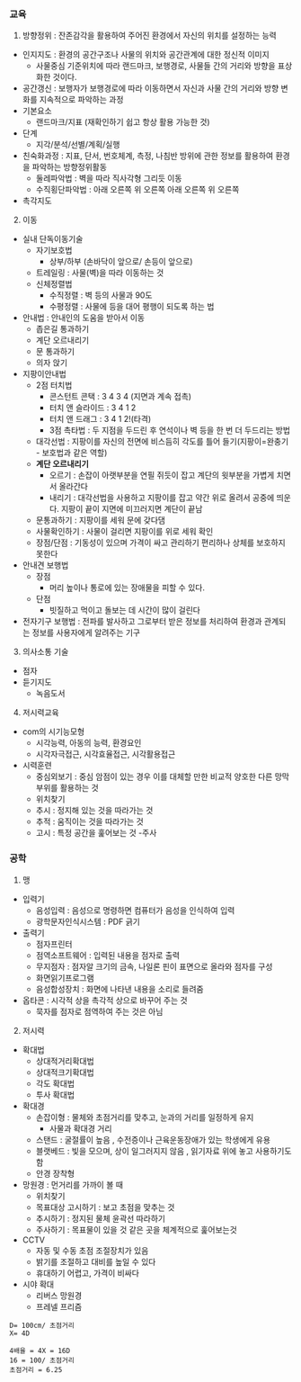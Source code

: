 ### 교육
1. 방향정위 : 잔존감각을 활용하여 주어진 환경에서 자신의 위치를 설정하는 능력
  - 인지지도 : 환경의 공간구조나 사물의 위치와 공간관계에 대한 정신적 이미지
    - 사물중심 기준위치에 따라 랜드마크, 보행경로, 사물들 간의 거리와 방향을 표상화한 것이다.
  - 공간갱신 : 보행자가 보행경로에 따라 이동하면서 자신과 사물 간의 거리와 방향 변화를 지속적으로 파악하는 과정
  - 기본요소
    - 랜드마크/지표 (재확인하기 쉽고 항상 활용 가능한 것)
  - 단계
    - 지각/분석/선별/계획/실행
  - 친숙화과정 : 지표, 단서, 번호체계, 측정, 나침반 방위에 관한 정보를 활용하여 환경을 파악하는 방향정위활동
    - 둘레파악법 : 벽을 따라 직사각형 그리듯 이동
    - 수직횡단파악법 : 아래 오른쪽 위 오른쪽 아래 오른쪽 위 오른쪽
  - 촉각지도
2. 이동
  - 실내 단독이동기술
    - 자기보호법
      - 상부/하부 (손바닥이 앞으로/ 손등이 앞으로)
    - 트레일링 : 사물(벽)을 따라 이동하는 것
    - 신체정렬법
      - 수직정렬 : 벽 등의 사물과 90도
      - 수평정렬 : 사물에 등을 대어 평행이 되도록 하는 법
  - 안내법 : 안내인의 도움을 받아서 이동
    - 좁은길 통과하기
    - 계단 오르내리기
    - 문 통과하기
    - 의자 앉기
  - 지팡이안내법
    - 2점 터치법
      - 콘스턴트 콘택 : 3 4 3 4 (지면과 계속 접촉)
      - 터치 앤 슬라이드 : 3 4 1 2
      - 터치 앤 드래그 : 3 4 1 2!(타격)
      - 3점 촉타법 : 두 지점을 두드린 후 연석이나 벽 등을 한 번 더 두드리는 방법
    - 대각선법 : 지팡이를 자신의 전면에 비스듬히 각도를 틀어 들기(지팡이=완충기 - 보호법과 같은 역할)
    - **계단 오르내리기**
      - 오르기 : 손잡이 아랫부분을 연필 쥐듯이 잡고 계단의 윗부분을 가볍게 치면서 올라간다
      - 내리기 : 대각선법을 사용하고 지팡이를 잡고 약간 위로 올려서 공중에 띄운다. 지팡이 끝이 지면에 미끄러지면 계단이 끝남
    - 문통과하기 : 지팡이를 세워 문에 갖다댐
    - 사물확인하기 : 사물이 걸리면 지팡이를 위로 세워 확인
    - 장점/단점 : 기동성이 있으며 가격이 싸고 관리하기 편리하나 상체를 보호하지 못한다
  - 안내견 보행법
    - 장점
      - 머리 높이나 통로에 있는 장애물을 피할 수 있다.
    - 단점
      - 빗질하고 먹이고 돌보는 데 시간이 많이 걸린다
  - 전자기구 보행법 : 전파를 발사하고 그로부터 받은 정보를 처리하여 환경과 관계되는 정보를 사용자에게 알려주는 기구
3. 의사소통 기술
  - 점자
  - 듣기지도
    - 녹음도서
4. 저시력교육
  - com의 시기능모형
    - 시각능력, 아동의 능력, 환경요인
    - 시각자극접근, 시각효율접근, 시각활용접근
  - 시력훈련
    - 중심외보기 : 중심 암점이 있는 경우 이를 대체할 만한 비교적 양호한 다른 망막 부위를 활용하는 것
    - 위치찾기
    - 추시 : 정지해 있는 것을 따라가는 것
    - 추적 : 움직이는 것을 따라가는 것
    - 고시 : 특정 공간을 훑어보는 것
    -주사

### 공학
1. 맹
  - 입력기
    - 음성입력 : 음성으로 명령하면 컴퓨터가 음성을 인식하여 입력
    - 광학문자인식시스템 : PDF 긁기
  - 출력기
    - 점자프린터
    - 점역소프트웨어 : 입력된 내용을 점자로 출력
    - 무지점자 : 점자알 크기의 금속, 나일론 핀이 표면으로 올라와 점자를 구성
    - 화면읽기프로그램
    - 음성합성장치 : 화면에 나타낸 내용을 소리로 들려줌
  - 옵타콘 : 시각적 상을 촉각적 상으로 바꾸어 주는 것
    - 묵자를 점자로 점역하여 주는 것은 아님
2. 저시력
  - 확대법
    - 상대적거리확대법
    - 상대적크기확대법
    - 각도 확대법
    - 투사 확대법
  - 확대경
    - 손잡이형 : 물체와 초점거리를 맞추고, 눈과의 거리를 일정하게 유지
      - 사물과 확대경 거리
    - 스탠드 : 굴절률이 높음 , 수전증이나 근육운동장애가 있는 학생에게 유용
    - 블랫베드 : 빛을 모으며, 상이 일그러지지 않음 , 읽기자료 위에 놓고 사용하기도 함
    - 안경 장착형
  - 망원경 : 먼거리를 가까이 볼 때
    - 위치찾기
    - 목표대상 고시하기 : 보고 초점을 맞추는 것
    - 추시하기 : 정지된 물체 윤곽선 따라하기
    - 주사하기 : 목표물이 있을 것 같은 곳을 체계적으로 훑어보는것
  - CCTV
    - 자동 및 수동 초점 조절장치가 있음
    - 밝기를 조절하고 대비를 높일 수 있다
    - 휴대하기 어렵고, 가격이 비싸다
  - 시야 확대
    - 리버스 망원경
    - 프레넬 프리즘


```
D= 100cm/ 초점거리
X= 4D

4배율 = 4X = 16D
16 = 100/ 초점거리
초점거리 = 6.25
```    
